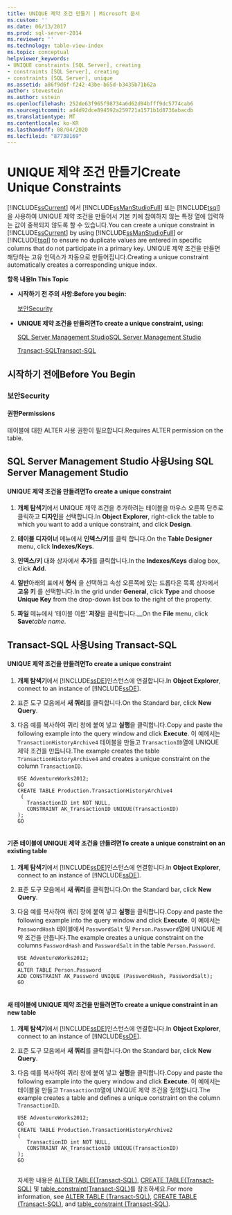 ```yaml
---
title: UNIQUE 제약 조건 만들기 | Microsoft 문서
ms.custom: ''
ms.date: 06/13/2017
ms.prod: sql-server-2014
ms.reviewer: ''
ms.technology: table-view-index
ms.topic: conceptual
helpviewer_keywords:
- UNIQUE constraints [SQL Server], creating
- constraints [SQL Server], creating
- constraints [SQL Server], unique
ms.assetid: a86f9d6f-f242-43be-b65d-b3435b71b62a
author: stevestein
ms.author: sstein
ms.openlocfilehash: 252de63f965f98734a6d62d94bfff9dc5774cab6
ms.sourcegitcommit: ad4d92dce894592a259721a1571b1d8736abacdb
ms.translationtype: MT
ms.contentlocale: ko-KR
ms.lasthandoff: 08/04/2020
ms.locfileid: "87738169"
---
```

# <a name="create-unique-constraints"></a><span data-ttu-id="f52a1-102">UNIQUE 제약 조건 만들기</span><span class="sxs-lookup"><span data-stu-id="f52a1-102">Create Unique Constraints</span></span>
  <span data-ttu-id="f52a1-103">[!INCLUDE[ssCurrent](../../includes/sscurrent-md.md)] 에서 [!INCLUDE[ssManStudioFull](../../includes/ssmanstudiofull-md.md)] 또는 [!INCLUDE[tsql](../../includes/tsql-md.md)] 을 사용하여 UNIQUE 제약 조건을 만들어서 기본 키에 참여하지 않는 특정 열에 입력하는 값이 중복되지 않도록 할 수 있습니다.</span><span class="sxs-lookup"><span data-stu-id="f52a1-103">You can create a unique constraint in [!INCLUDE[ssCurrent](../../includes/sscurrent-md.md)] by using [!INCLUDE[ssManStudioFull](../../includes/ssmanstudiofull-md.md)] or [!INCLUDE[tsql](../../includes/tsql-md.md)] to ensure no duplicate values are entered in specific columns that do not participate in a primary key.</span></span> <span data-ttu-id="f52a1-104">UNIQUE 제약 조건을 만들면 해당하는 고유 인덱스가 자동으로 만들어집니다.</span><span class="sxs-lookup"><span data-stu-id="f52a1-104">Creating a unique constraint automatically creates a corresponding unique index.</span></span>  
  
 <span data-ttu-id="f52a1-105">**항목 내용**</span><span class="sxs-lookup"><span data-stu-id="f52a1-105">**In This Topic**</span></span>  
  
-   <span data-ttu-id="f52a1-106">**시작하기 전 주의 사항:**</span><span class="sxs-lookup"><span data-stu-id="f52a1-106">**Before you begin:**</span></span>  
  
     [<span data-ttu-id="f52a1-107">보안</span><span class="sxs-lookup"><span data-stu-id="f52a1-107">Security</span></span>](#Security)  
  
-   <span data-ttu-id="f52a1-108">**UNIQUE 제약 조건을 만들려면**</span><span class="sxs-lookup"><span data-stu-id="f52a1-108">**To create a unique constraint, using:**</span></span>  
  
     [<span data-ttu-id="f52a1-109">SQL Server Management Studio</span><span class="sxs-lookup"><span data-stu-id="f52a1-109">SQL Server Management Studio</span></span>](#SSMSProcedure)  
  
     [<span data-ttu-id="f52a1-110">Transact-SQL</span><span class="sxs-lookup"><span data-stu-id="f52a1-110">Transact-SQL</span></span>](#TsqlProcedure)  
  
##  <a name="before-you-begin"></a><a name="BeforeYouBegin"></a> <span data-ttu-id="f52a1-111">시작하기 전에</span><span class="sxs-lookup"><span data-stu-id="f52a1-111">Before You Begin</span></span>  
  
###  <a name="security"></a><a name="Security"></a> <span data-ttu-id="f52a1-112">보안</span><span class="sxs-lookup"><span data-stu-id="f52a1-112">Security</span></span>  
  
####  <a name="permissions"></a><a name="Permissions"></a> <span data-ttu-id="f52a1-113">권한</span><span class="sxs-lookup"><span data-stu-id="f52a1-113">Permissions</span></span>  
 <span data-ttu-id="f52a1-114">테이블에 대한 ALTER 사용 권한이 필요합니다.</span><span class="sxs-lookup"><span data-stu-id="f52a1-114">Requires ALTER permission on the table.</span></span>  
  
##  <a name="using-sql-server-management-studio"></a><a name="SSMSProcedure"></a> <span data-ttu-id="f52a1-115">SQL Server Management Studio 사용</span><span class="sxs-lookup"><span data-stu-id="f52a1-115">Using SQL Server Management Studio</span></span>  
  
#### <a name="to-create-a-unique-constraint"></a><span data-ttu-id="f52a1-116">UNIQUE 제약 조건을 만들려면</span><span class="sxs-lookup"><span data-stu-id="f52a1-116">To create a unique constraint</span></span>  
  
1.  <span data-ttu-id="f52a1-117">**개체 탐색기**에서 UNIQUE 제약 조건을 추가하려는 테이블을 마우스 오른쪽 단추로 클릭하고 **디자인**을 선택합니다.</span><span class="sxs-lookup"><span data-stu-id="f52a1-117">In **Object Explorer**, right-click the table to which you want to add a unique constraint, and click **Design**.</span></span>  
  
2.  <span data-ttu-id="f52a1-118">**테이블 디자이너** 메뉴에서 **인덱스/키**를 클릭 합니다.</span><span class="sxs-lookup"><span data-stu-id="f52a1-118">On the **Table Designer** menu, click **Indexes/Keys**.</span></span>  
  
3.  <span data-ttu-id="f52a1-119">**인덱스/키** 대화 상자에서 **추가**를 클릭합니다.</span><span class="sxs-lookup"><span data-stu-id="f52a1-119">In the **Indexes/Keys** dialog box, click **Add**.</span></span>  
  
4.  <span data-ttu-id="f52a1-120">**일반**아래의 표에서 **형식** 을 선택하고 속성 오른쪽에 있는 드롭다운 목록 상자에서 **고유 키** 를 선택합니다.</span><span class="sxs-lookup"><span data-stu-id="f52a1-120">In the grid under **General**, click **Type** and choose **Unique Key** from the drop-down list box to the right of the property.</span></span>  
  
5.  <span data-ttu-id="f52a1-121">**파일** 메뉴에서 ‘테이블 이름’ **저장**을 클릭합니다.__</span><span class="sxs-lookup"><span data-stu-id="f52a1-121">On the **File** menu, click **Save**_table name_.</span></span>  
  
##  <a name="using-transact-sql"></a><a name="TsqlProcedure"></a> <span data-ttu-id="f52a1-122">Transact-SQL 사용</span><span class="sxs-lookup"><span data-stu-id="f52a1-122">Using Transact-SQL</span></span>  
  
#### <a name="to-create-a-unique-constraint"></a><span data-ttu-id="f52a1-123">UNIQUE 제약 조건을 만들려면</span><span class="sxs-lookup"><span data-stu-id="f52a1-123">To create a unique constraint</span></span>  
  
1.  <span data-ttu-id="f52a1-124">**개체 탐색기**에서 [!INCLUDE[ssDE](../../includes/ssde-md.md)]인스턴스에 연결합니다.</span><span class="sxs-lookup"><span data-stu-id="f52a1-124">In **Object Explorer**, connect to an instance of [!INCLUDE[ssDE](../../includes/ssde-md.md)].</span></span>  
  
2.  <span data-ttu-id="f52a1-125">표준 도구 모음에서 **새 쿼리**를 클릭합니다.</span><span class="sxs-lookup"><span data-stu-id="f52a1-125">On the Standard bar, click **New Query**.</span></span>  
  
3.  <span data-ttu-id="f52a1-126">다음 예를 복사하여 쿼리 창에 붙여 넣고 **실행**을 클릭합니다.</span><span class="sxs-lookup"><span data-stu-id="f52a1-126">Copy and paste the following example into the query window and click **Execute**.</span></span> <span data-ttu-id="f52a1-127">이 예에서는 `TransactionHistoryArchive4` 테이블을 만들고 `TransactionID`열에 UNIQUE 제약 조건을 만듭니다.</span><span class="sxs-lookup"><span data-stu-id="f52a1-127">The example creates the table `TransactionHistoryArchive4` and creates a unique constraint on the column `TransactionID`.</span></span>  
  
    ```  
    USE AdventureWorks2012;  
    GO  
    CREATE TABLE Production.TransactionHistoryArchive4  
     (  
       TransactionID int NOT NULL,   
       CONSTRAINT AK_TransactionID UNIQUE(TransactionID)   
    );   
    GO  
  
    ```  
  
#### <a name="to-create-a-unique-constraint-on-an-existing-table"></a><span data-ttu-id="f52a1-128">기존 테이블에 UNIQUE 제약 조건을 만들려면</span><span class="sxs-lookup"><span data-stu-id="f52a1-128">To create a unique constraint on an existing table</span></span>  
  
1.  <span data-ttu-id="f52a1-129">**개체 탐색기**에서 [!INCLUDE[ssDE](../../includes/ssde-md.md)]인스턴스에 연결합니다.</span><span class="sxs-lookup"><span data-stu-id="f52a1-129">In **Object Explorer**, connect to an instance of [!INCLUDE[ssDE](../../includes/ssde-md.md)].</span></span>  
  
2.  <span data-ttu-id="f52a1-130">표준 도구 모음에서 **새 쿼리**를 클릭합니다.</span><span class="sxs-lookup"><span data-stu-id="f52a1-130">On the Standard bar, click **New Query**.</span></span>  
  
3.  <span data-ttu-id="f52a1-131">다음 예를 복사하여 쿼리 창에 붙여 넣고 **실행**을 클릭합니다.</span><span class="sxs-lookup"><span data-stu-id="f52a1-131">Copy and paste the following example into the query window and click **Execute**.</span></span> <span data-ttu-id="f52a1-132">이 예에서는 `PasswordHash` 테이블에서 `PasswordSalt` 및 `Person.Password`열에 UNIQUE 제약 조건을 만듭니다.</span><span class="sxs-lookup"><span data-stu-id="f52a1-132">The example creates a unique constraint on the columns `PasswordHash` and `PasswordSalt` in the table `Person.Password`.</span></span>  
  
    ```  
    USE AdventureWorks2012;   
    GO  
    ALTER TABLE Person.Password   
    ADD CONSTRAINT AK_Password UNIQUE (PasswordHash, PasswordSalt);   
    GO  
  
    ```  
  
#### <a name="to-create-a-unique-constraint-in-an-new-table"></a><span data-ttu-id="f52a1-133">새 테이블에 UNIQUE 제약 조건을 만들려면</span><span class="sxs-lookup"><span data-stu-id="f52a1-133">To create a unique constraint in an new table</span></span>  
  
1.  <span data-ttu-id="f52a1-134">**개체 탐색기**에서 [!INCLUDE[ssDE](../../includes/ssde-md.md)]인스턴스에 연결합니다.</span><span class="sxs-lookup"><span data-stu-id="f52a1-134">In **Object Explorer**, connect to an instance of [!INCLUDE[ssDE](../../includes/ssde-md.md)].</span></span>  
  
2.  <span data-ttu-id="f52a1-135">표준 도구 모음에서 **새 쿼리**를 클릭합니다.</span><span class="sxs-lookup"><span data-stu-id="f52a1-135">On the Standard bar, click **New Query**.</span></span>  
  
3.  <span data-ttu-id="f52a1-136">다음 예를 복사하여 쿼리 창에 붙여 넣고 **실행**을 클릭합니다.</span><span class="sxs-lookup"><span data-stu-id="f52a1-136">Copy and paste the following example into the query window and click **Execute**.</span></span> <span data-ttu-id="f52a1-137">이 예에서는 테이블을 만들고 `TransactionID`열에 UNIQUE 제약 조건을 정의합니다.</span><span class="sxs-lookup"><span data-stu-id="f52a1-137">The example creates a table and defines a unique constraint on the column `TransactionID`.</span></span>  
  
    ```  
    USE AdventureWorks2012;  
    GO  
    CREATE TABLE Production.TransactionHistoryArchive2  
    (  
       TransactionID int NOT NULL,  
       CONSTRAINT AK_TransactionID UNIQUE(TransactionID)  
    );  
    GO  
  
    ```  
  
     <span data-ttu-id="f52a1-138">자세한 내용은 [ALTER TABLE&#40;Transact-SQL&#41;](/sql/t-sql/statements/alter-table-transact-sql), [CREATE TABLE&#40;Transact-SQL&#41;](/sql/t-sql/statements/create-table-transact-sql) 및 [table_constraint&#40;Transact-SQL&#41;](/sql/relational-databases/system-information-schema-views/table-constraints-transact-sql)를 참조하세요.</span><span class="sxs-lookup"><span data-stu-id="f52a1-138">For more information, see [ALTER TABLE &#40;Transact-SQL&#41;](/sql/t-sql/statements/alter-table-transact-sql), [CREATE TABLE &#40;Transact-SQL&#41;](/sql/t-sql/statements/create-table-transact-sql), and [table_constraint &#40;Transact-SQL&#41;](/sql/relational-databases/system-information-schema-views/table-constraints-transact-sql).</span></span>  
  
###  <a name="TsqlExample"></a>  
